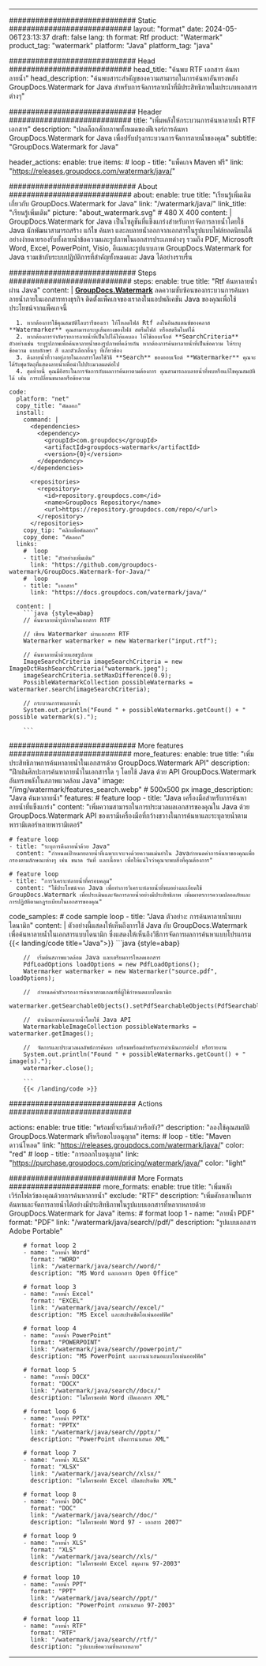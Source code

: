 
---
############################# Static ############################
layout: "format"
date:  2024-05-06T23:13:37
draft: false
lang: th
format: Rtf
product: "Watermark"
product_tag: "watermark"
platform: "Java"
platform_tag: "java"

############################# Head ############################
head_title: "ค้นพบ RTF เอกสาร ค้นหาลายน้ำ"
head_description: "ค้นพบสาระสำคัญของความสามารถในการค้นหาอันทรงพลัง GroupDocs.Watermark for Java สำหรับการจัดการลายน้ำที่มีประสิทธิภาพในประเภทเอกสารต่างๆ"

############################# Header ############################
title: "เพิ่มพลังให้กระบวนการค้นหาลายน้ำ RTF เอกสาร" 
description: "ปลดล็อกศักยภาพทั้งหมดของฟีเจอร์การค้นหา GroupDocs.Watermark for Java เพื่อปรับปรุงกระบวนการจัดการลายน้ำของคุณ"
subtitle: "GroupDocs.Watermark for Java" 

header_actions:
  enable: true
  items:
    #  loop
    - title: "แพ็คเกจ Maven ฟรี"
      link: "https://releases.groupdocs.com/watermark/java/"
      
############################# About ############################
about:
    enable: true
    title: "เรียนรู้เพิ่มเติมเกี่ยวกับ GroupDocs.Watermark for Java"
    link: "/watermark/java/"
    link_title: "เรียนรู้เพิ่มเติม"
    picture: "about_watermark.svg" # 480 X 400
    content: |
       GroupDocs.Watermark for Java เป็นโซลูชันที่แข็งแกร่งสำหรับการจัดการลายน้ำโดยใช้ Java นักพัฒนาสามารถสร้าง แก้ไข ค้นหา และลบลายน้ำออกจากเอกสารในรูปแบบไฟล์ยอดนิยมได้อย่างง่ายดายรองรับทั้งลายน้ำข้อความและรูปภาพในเอกสารประเภทต่างๆ รวมถึง PDF, Microsoft Word, Excel, PowerPoint, Visio, อีเมลและรูปแบบภาพ GroupDocs.Watermark for Java รวมเข้ากับระบบปฏิบัติการที่สำคัญทั้งหมดและ Java ได้อย่างราบรื่น

############################# Steps ############################
steps:
    enable: true
    title: "Rtf ค้นหาลายน้ำผ่าน Java"
    content: |
      **[GroupDocs.Watermark](https://products.groupdocs.com/watermark/java/)** ลดความซับซ้อนของกระบวนการค้นหาลายน้ำภายในเอกสารทางธุรกิจ ติดตั้งแพ็คเกจของเราลงในแอปพลิเคชัน Java ของคุณเพื่อใช้ประโยชน์จากแพ็คเกจนี้
      
      1. หากต้องการใช้คุณสมบัติไลบรารีของเรา ให้โหลดไฟล์ Rtf ลงในอินสแตนซ์ของคลาส **Watermarker** คุณสามารถระบุเส้นทางของไฟล์ สตรีมไฟล์ หรือสตรีมไบต์ได้
      2. หากต้องการจำกัดรายการลายน้ำที่เป็นไปได้ให้แคบลง ให้ใช้ออบเจ็กต์ **SearchCriteria** ตัวอย่างเช่น ระบุรูปภาพเพื่อค้นหาลายน้ำของรูปภาพที่คล้ายกัน หากต้องการค้นหาลายน้ำที่เป็นข้อความ ให้ระบุข้อความ แบบอักษร สี และตัวเลือกอื่นๆ ที่เกี่ยวข้อง
      3. ดึงลายน้ำที่วางอยู่ภายในเอกสารโดยใช้วิธี **Search** ของออบเจ็กต์ **Watermarker** คุณจะได้รับชุดวัตถุที่แสดงลายน้ำเพื่อนำไปประมวลผลต่อไป
      4. สุดท้ายนี้ คุณมีอิสระในการจัดการกับผลการค้นหาตามต้องการ คุณสามารถลบลายน้ำที่พบหรือแก้ไขคุณสมบัติได้ เช่น การเปลี่ยนขนาดหรือข้อความ
   
    code:
      platform: "net"
      copy_title: "คัดลอก"
      install:
        command: |
          <dependencies>
            <dependency>
              <groupId>com.groupdocs</groupId>
              <artifactId>groupdocs-watermark</artifactId>
              <version>{0}</version>
            </dependency>
          </dependencies>

          <repositories>
            <repository>
              <id>repository.groupdocs.com</id>
              <name>GroupDocs Repository</name>
              <url>https://repository.groupdocs.com/repo/</url>
            </repository>
          </repositories>
        copy_tip: "คลิกเพื่อคัดลอก"
        copy_done: "คัดลอก"
      links:
        #  loop
        - title: "ตัวอย่างเพิ่มเติม"
          link: "https://github.com/groupdocs-watermark/GroupDocs.Watermark-for-Java/"
        #  loop
        - title: "เอกสาร"
          link: "https://docs.groupdocs.com/watermark/java/"
          
      content: |
        ```java {style=abap}
        // ค้นหาลายน้ำรูปภาพในเอกสาร RTF

        // เขียน Watermarker ผ่านเอกสาร RTF
        Watermarker watermarker = new Watermarker("input.rtf");
        
        // ค้นหาลายน้ำด้วยแฮชรูปภาพ
        ImageSearchCriteria imageSearchCriteria = new ImageDctHashSearchCriteria("watermark.jpeg");
        imageSearchCriteria.setMaxDifference(0.9);
        PossibleWatermarkCollection possibleWatermarks = watermarker.search(imageSearchCriteria);

        // กระบวนการพบลายน้ำ
        System.out.println("Found " + possibleWatermarks.getCount() + " possible watermark(s).");
        
        ```          
        
############################# More features ############################
more_features:
  enable: true
  title: "เพิ่มประสิทธิภาพการค้นหาลายน้ำในเอกสารด้วย GroupDocs.Watermark API"
  description: "ฝึกฝนศิลปะการค้นหาลายน้ำในเอกสารใด ๆ โดยใช้ Java ด้วย API GroupDocs.Watermark อันทรงพลังในสภาพแวดล้อม Java"
  image: "/img/watermark/features_search.webp" # 500x500 px
  image_description: "Java ค้นหาลายน้ำ"
  features:
    # feature loop
    - title: "Java เครื่องมือสำหรับการค้นหาลายน้ำที่แข็งแกร่ง"
      content: "เพิ่มความสามารถในการประมวลผลเอกสารของคุณใน Java ด้วย GroupDocs.Watermark API ของเรามีเครื่องมือที่กว้างขวางในการค้นหาและระบุลายน้ำตามพารามิเตอร์หลายพารามิเตอร์"

    # feature loop
    - title: "ระบุการดึงลายน้ำด้วย Java"
      content: "กำหนดเป้าหมายลายน้ำที่เฉพาะเจาะจงด้วยความแม่นยำใน Javaกำหนดค่าการค้นหาของคุณเพื่อกรองตามลักษณะต่างๆ เช่น ขนาด วันที่ และเนื้อหา เพื่อให้แน่ใจว่าคุณจะพบสิ่งที่คุณต้องการ"

    # feature loop
    - title: "การวิเคราะห์ลายน้ำที่ครอบคลุม"
      content: "ใช้ประโยชน์จาก Java เพื่อทำการวิเคราะห์ลายน้ำที่พบอย่างละเอียดใช้ GroupDocs.Watermark เพื่อประเมินและจัดการลายน้ำอย่างมีประสิทธิภาพ เพิ่มมาตรการความปลอดภัยและการปฏิบัติตามกฎระเบียบในเอกสารของคุณ"
      
  code_samples:
    # code sample loop
    - title: "Java ตัวอย่าง: การค้นหาลายน้ำแบบไดนามิก"
      content: |
        ตัวอย่างนี้แสดงให้เห็นถึงการใช้ Java กับ GroupDocs.Watermark เพื่อค้นหาลายน้ำในเอกสารแบบไดนามิก ซึ่งแสดงให้เห็นถึงวิธีการจัดการผลการค้นหาแบบโปรแกรม
        {{< landing/code title="Java">}}
        ```java {style=abap}
        
        //  เริ่มต้นสภาพแวดล้อม Java และเตรียมการโหลดเอกสาร
        PdfLoadOptions loadOptions = new PdfLoadOptions();
        Watermarker watermarker = new Watermarker("source.pdf", loadOptions);

        //  กำหนดค่าตัวกรองการค้นหาตามเกณฑ์ที่ผู้ใช้กำหนดแบบไดนามิก
        watermarker.getSearchableObjects().setPdfSearchableObjects(PdfSearchableObjects.AttachedImages);

        //  ดำเนินการค้นหาลายน้ำโดยใช้ Java API
        WatermarkableImageCollection possibleWatermarks = watermarker.getImages();

        //  จัดการและประมวลผลลัพธ์การค้นหา เตรียมพร้อมสำหรับการดำเนินการต่อไป หรือรายงาน
        System.out.println("Found " + possibleWatermarks.getCount() + " image(s).");
        watermarker.close();

        ```
        {{< /landing/code >}}


############################# Actions ############################

actions:
  enable: true
  title: "พร้อมที่จะเริ่มแล้วหรือยัง?"
  description: "ลองใช้คุณสมบัติ GroupDocs.Watermark ฟรีหรือขอใบอนุญาต"
  items:
    #  loop
    - title: "Maven ดาวน์โหลด"
      link: "https://releases.groupdocs.com/watermark/java/"
      color: "red"
        #  loop
    - title: "การออกใบอนุญาต"
      link: "https://purchase.groupdocs.com/pricing/watermark/java/"
      color: "light"


############################# More Formats #####################
more_formats:
    enable: true
    title: "เพิ่มพลังเวิร์กโฟลว์ของคุณด้วยการค้นหาลายน้ำ"
    exclude: "RTF"
    description: "เพิ่มศักยภาพในการค้นหาและจัดการลายน้ำได้อย่างมีประสิทธิภาพในรูปแบบเอกสารที่หลากหลายด้วย GroupDocs.Watermark for Java"
    items: 
        # format loop 1
        - name: "ลายน้ำ PDF"
          format: "PDF"
          link: "/watermark/java/search//pdf/"
          description: "รูปแบบเอกสาร Adobe Portable"

        # format loop 2
        - name: "ลายน้ำ Word"
          format: "WORD"
          link: "/watermark/java/search//word/"
          description: "MS Word และเอกสาร Open Office"
          
        # format loop 3
        - name: "ลายน้ำ Excel"
          format: "EXCEL"
          link: "/watermark/java/search//excel/"
          description: "MS Excel และสเปรดชีตโอเพ่นออฟฟิศ"

        # format loop 4
        - name: "ลายน้ำ PowerPoint"
          format: "POWERPOINT"
          link: "/watermark/java/search//powerpoint/"
          description: "MS PowerPoint และงานนำเสนอแบบโอเพ่นออฟฟิศ"

        # format loop 5
        - name: "ลายน้ำ DOCX"
          format: "DOCX"
          link: "/watermark/java/search//docx/"
          description: "ไมโครซอฟท์ Word เปิดเอกสาร XML"
          
        # format loop 6
        - name: "ลายน้ำ PPTX"
          format: "PPTX"
          link: "/watermark/java/search//pptx/"
          description: "PowerPoint เปิดการนำเสนอ XML"
          
        # format loop 7
        - name: "ลายน้ำ XLSX"
          format: "XLSX"
          link: "/watermark/java/search//xlsx/"
          description: "ไมโครซอฟท์ Excel เปิดสเปรดชีต XML"

        # format loop 8
        - name: "ลายน้ำ DOC"
          format: "DOC"
          link: "/watermark/java/search//doc/"
          description: "ไมโครซอฟท์ Word 97 - เอกสาร 2007"

        # format loop 9
        - name: "ลายน้ำ XLS"
          format: "XLS"
          link: "/watermark/java/search//xls/"
          description: "ไมโครซอฟท์ Excel สมุดงาน 97-2003"

        # format loop 10
        - name: "ลายน้ำ PPT"
          format: "PPT"
          link: "/watermark/java/search//ppt/"
          description: "PowerPoint การนำเสนอ 97-2003"

        # format loop 11
        - name: "ลายน้ำ RTF"
          format: "RTF"
          link: "/watermark/java/search//rtf/"
          description: "รูปแบบข้อความที่หลากหลาย"

---